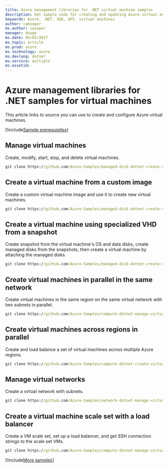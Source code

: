 ```yaml
---
title: Azure management libraries for .NET virtual machine samples
description: Get sample code for creating and updating Azure virtual machines using the Azure management libraries for .NET.
keywords: Azure, .NET, SDK, API, virtual machines
author: camsoper
ms.author: casoper
manager: douge
ms.date: 05/03/2017
ms.topic: article
ms.prod: azure
ms.technology: azure
ms.devlang: dotnet
ms.service: multiple
ms.assetid: 
---
```


# Azure management libraries for .NET samples for virtual machines

This article links to source you can use to create and configure Azure virtual machines.

[!include[Sample prerequisites](includes/sample-prereqs.md)]

## Manage virtual machines

Create, modify, start, stop, and delete virtual machines.

```cmd
git clone https://github.com/Azure-Samples/managed-disk-dotnet-create-virtual-machine-using-custom-image-from-VHD.git
```

## Create a virtual machine from a custom image

Create a custom virtual machine image and use it to create new virtual machines. 

```cmd
git clone https://github.com/Azure-Samples/managed-disk-dotnet-create-virtual-machine-using-custom-image-from-VHD.git
```

## Create a virtual machine using specialized VHD from a snapshot

Create snapshot from the virtual machine's OS and data disks, create managed disks from the snapshots, then create a virtual machine by attaching the managed disks.

```cmd
git clone https://github.com/Azure-Samples/managed-disk-dotnet-create-virtual-machine-using-specialized-disk-from-snapshot.git
```

## Create virtual machines in parallel in the same network

Create virtual machines in the same region on the same virtual network with two subnets in parallel. 

```cmd
git clone https://github.com/Azure-Samples/compute-dotnet-manage-virtual-machines-with-network-in-parallel.git
```

## Create virtual machines across regions in parallel

Create and load balance a set of virtual machines across multiple Azure regions.

```cmd
git clone https://github.com/Azure-Samples/compute-dotnet-create-virtual-machines-across-regions-in-parallel.git
```

## Manage virtual networks

Create a virtual network with subnets.

```cmd
git clone https://github.com/Azure-Samples/network-dotnet-manage-virtual-network.git
```

## Create a virtual machine scale set with a load balancer

Create a VM scale set, set up a load balancer, and get SSH connection strings to the scale set VMs.

```cmd
git clone https://github.com/Azure-Samples/compute-dotnet-manage-virtual-machine-scale-sets.git
```

[!include[More samples](includes/more-samples.md)]